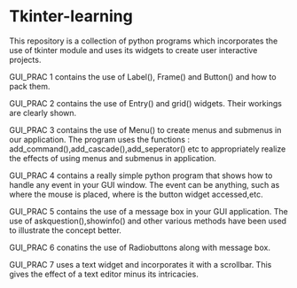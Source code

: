 # Tkinter-learning
This repository is a collection of python programs which incorporates the use of tkinter module and uses its widgets to create user interactive projects.
<p>GUI_PRAC 1 contains the use of Label(), Frame() and Button() and how to pack them.</p>
<p>GUI_PRAC 2 contains the use of Entry() and grid() widgets. Their workings are clearly shown.</p>
<p>GUI_PRAC 3 contains the use of Menu() to create menus and submenus in our application. The program uses the functions : add_command(),add_cascade(),add_seperator() etc to appropriately realize the effects of using menus and submenus in application.</p>
<p>GUI_PRAC 4 contains a really simple python program that shows how to handle any event in your GUI window. The event can be anything, such as where the mouse is placed, where is the button widget accessed,etc. </p>
<p>GUI_PRAC 5 contains the use of a message box in your GUI application. The use of askquestion(),showinfo() and other various methods have been used to illustrate the concept better. </p>
<p>GUI_PRAC 6 conatins the use of Radiobuttons along with message box.</p>
<p>GUI_PRAC 7 uses a text widget and incorporates it with a scrollbar. This gives the effect of a text editor minus its intricacies.</p>
